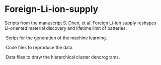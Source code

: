 # Foreign-Li-ion-supply

Scripts from the manuscript S. Chen, et al. Foreign Li-ion supply reshapes Li-oriented material discovery and lifetime limit of batteries.

·Script for the generation of the machine learning.

·Code files to reproduce the data.

·Data files to draw the hierarchical cluster dendrograms.
